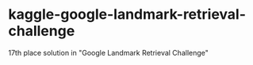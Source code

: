 # kaggle-google-landmark-retrieval-challenge
17th place solution in "Google Landmark Retrieval Challenge" 
